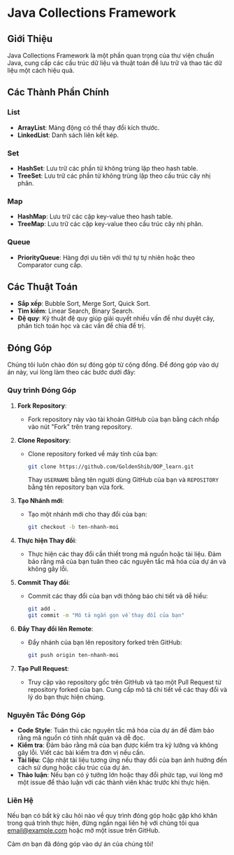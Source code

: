 # Java Collections Framework



## Giới Thiệu
Java Collections Framework là một phần quan trọng của thư viện chuẩn Java, cung cấp các cấu trúc dữ liệu và thuật toán để lưu trữ và thao tác dữ liệu một cách hiệu quả.

## Các Thành Phần Chính
### List
- **ArrayList**: Mảng động có thể thay đổi kích thước.
- **LinkedList**: Danh sách liên kết kép.

### Set
- **HashSet**: Lưu trữ các phần tử không trùng lặp theo hash table.
- **TreeSet**: Lưu trữ các phần tử không trùng lặp theo cấu trúc cây nhị phân.

### Map
- **HashMap**: Lưu trữ các cặp key-value theo hash table.
- **TreeMap**: Lưu trữ các cặp key-value theo cấu trúc cây nhị phân.

### Queue
- **PriorityQueue**: Hàng đợi ưu tiên với thứ tự tự nhiên hoặc theo Comparator cung cấp.

## Các Thuật Toán
- **Sắp xếp**: Bubble Sort, Merge Sort, Quick Sort.
- **Tìm kiếm**: Linear Search, Binary Search.
- **Đệ quy**: Kỹ thuật đệ quy giúp giải quyết nhiều vấn đề như duyệt cây, phân tích toán học và các vấn đề chia để trị.

## Đóng Góp

Chúng tôi luôn chào đón sự đóng góp từ cộng đồng. Để đóng góp vào dự án này, vui lòng làm theo các bước dưới đây:

### Quy trình Đóng Góp

1. **Fork Repository**:
    - Fork repository này vào tài khoản GitHub của bạn bằng cách nhấp vào nút "Fork" trên trang repository.

2. **Clone Repository**:
    - Clone repository forked về máy tính của bạn:
      ```sh
      git clone https://github.com/GoldenShib/OOP_learn.git
      ```
      Thay `USERNAME` bằng tên người dùng GitHub của bạn và `REPOSITORY` bằng tên repository bạn vừa fork.

3. **Tạo Nhánh mới**:
    - Tạo một nhánh mới cho thay đổi của bạn:
      ```sh
      git checkout -b ten-nhanh-moi
      ```

4. **Thực hiện Thay đổi**:
    - Thực hiện các thay đổi cần thiết trong mã nguồn hoặc tài liệu. Đảm bảo rằng mã của bạn tuân theo các nguyên tắc mã hóa của dự án và không gây lỗi.

5. **Commit Thay đổi**:
    - Commit các thay đổi của bạn với thông báo chi tiết và dễ hiểu:
      ```sh
      git add .
      git commit -m "Mô tả ngắn gọn về thay đổi của bạn"
      ```

6. **Đẩy Thay đổi lên Remote**:
    - Đẩy nhánh của bạn lên repository forked trên GitHub:
      ```sh
      git push origin ten-nhanh-moi
      ```

7. **Tạo Pull Request**:
    - Truy cập vào repository gốc trên GitHub và tạo một Pull Request từ repository forked của bạn. Cung cấp mô tả chi tiết về các thay đổi và lý do bạn thực hiện chúng.

### Nguyên Tắc Đóng Góp

- **Code Style**: Tuân thủ các nguyên tắc mã hóa của dự án để đảm bảo rằng mã nguồn có tính nhất quán và dễ đọc.
- **Kiểm tra**: Đảm bảo rằng mã của bạn được kiểm tra kỹ lưỡng và không gây lỗi. Viết các bài kiểm tra đơn vị nếu cần.
- **Tài liệu**: Cập nhật tài liệu tương ứng nếu thay đổi của bạn ảnh hưởng đến cách sử dụng hoặc cấu trúc của dự án.
- **Thảo luận**: Nếu bạn có ý tưởng lớn hoặc thay đổi phức tạp, vui lòng mở một issue để thảo luận với các thành viên khác trước khi thực hiện.

### Liên Hệ

Nếu bạn có bất kỳ câu hỏi nào về quy trình đóng góp hoặc gặp khó khăn trong quá trình thực hiện, đừng ngần ngại liên hệ với chúng tôi qua [email@example.com](mailto:email@example.com) hoặc mở một issue trên GitHub.

Cảm ơn bạn đã đóng góp vào dự án của chúng tôi!
